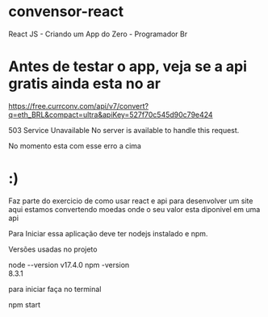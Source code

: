 # convensor-react
React JS - Criando um App do Zero - Programador Br

# Antes de testar o app, veja se a api gratis ainda esta no ar 

https://free.currconv.com/api/v7/convert?q=eth_BRL&compact=ultra&apiKey=527f70c545d90c79e424

503 Service Unavailable
No server is available to handle this request.

No momento esta com esse erro a cima 

# :) 
Faz parte do exercicio de como usar react e api para desenvolver um site aqui estamos convertendo moedas onde o seu valor esta diponivel em uma api


Para Iniciar essa aplicação deve ter nodejs instalado e npm.

Versões usadas no projeto

node --version
v17.4.0
npm -version  
8.3.1


para iniciar faça no terminal

npm start